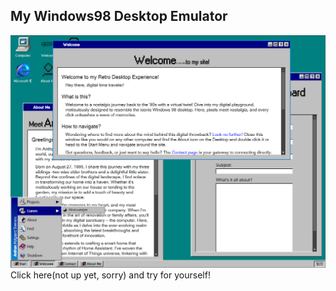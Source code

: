 ## My Windows98 Desktop Emulator
![Example Image](/readme/images/screenshot-1.png)
Click here(not up yet, sorry) and try for yourself!

